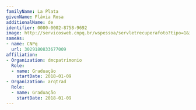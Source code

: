```yaml
---
familyName: La Plata
givenName: Flávia Rosa
additionalName: de
identifier: 0000-0002-8758-9692
image: http://servicosweb.cnpq.br/wspessoa/servletrecuperafoto?tipo=1&id=K8640550E9
sameAs:
- name: CNPq
  url: 3029180833677009
affiliation:
- Organization: dmcpatrimonio
  Role:
  - name: Graduação
    startDate: 2018-01-09
- Organization: arqtrad
  Role:
  - name: Graduação
    startDate: 2018-01-09
---
```




